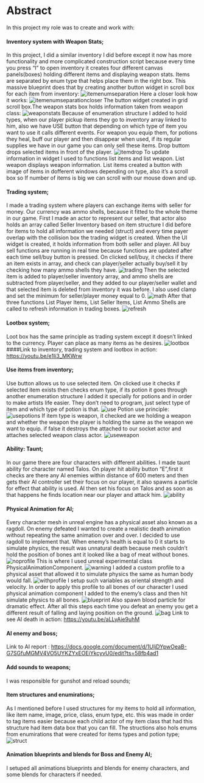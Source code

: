 # Abstract
In this project my role was to create and work with:
#### Inventory system with Weapon Stats;
In this project, I did a similar inventory I did before except it now has more functionality and more complicated construction script because every time you press “I” to open inventory it creates four different canvas panels(boxes) holding different items and displaying weapon stats. Items are separated by enum type that helps place them in the right box. This massive blueprint does that by creating another button widget in scroll box for each item from inventory:
![itemenumseparation](https://github.com/Bubbleverus/Gensis_Prototype/blob/master/Leyla_Screenshots/items%20enum%20separation.png)
Here a closer look how it works:
![itemenumseparationcloser](https://github.com/Bubbleverus/Gensis_Prototype/blob/master/Leyla_Screenshots/itemsenumseparationcloser.png)
The button widget created in grid scroll box.The weapon stats box holds information taken from weapon class:
![weaponstats](https://github.com/Bubbleverus/Gensis_Prototype/blob/master/Leyla_Screenshots/weapon%20stats.png)
Because of enumeration structure I added to hold types, when our player pickup items they go to inventory array linked to him, also we have USE button that depending on which type of item you want to use it calls different events. For weapon you equip them, for potions they heal, buff our player and then disappear when used, if its regular supplies we have in our game you can only sell these items. Drop buttom drops selected items in front of the player.
![itemdrop](https://github.com/Bubbleverus/Gensis_Prototype/blob/master/Leyla_Screenshots/itemdrop.png)
To update information in widget I used to functions list items and list weapon.
List weapon displays weapon information.
List items created a button with image of items in dofferent windows depending on type, also it’s a scroll box so If number of items is big we can scroll with our mouse down and up.
#### Trading system;
I made a trading system where players can exchange items with seller for money. Our currency was ammo shells, because it fitted to the whole theme in our game. First I made an actor to represent our seller, that actor also holds an array called Seller Inventory based on item structure I did before for items to hold all information we needed (struct) and every time payer overlap with the collision box the trading widget is created. When the UI widget is created, it holds information from both seller and player. All buy sell functions are running in real time because functions are updated after each time sell/buy button is pressed. On clicked sell/buy, it checks if there an item exists in array, and check can player/seller actually buy/sell it by checking how many ammo shells they have.
![trading](https://github.com/Bubbleverus/Gensis_Prototype/blob/master/Leyla_Screenshots/sell.png)
Then the selected item is added to player/seller inventory array, and ammo shells are subtracted from player/seller, and they added to our player/seller wallet and that selected item is deleted from inventory it was before. I also used clamp and set the minimum for seller/player money equal to 0.
![math](https://github.com/Bubbleverus/Gensis_Prototype/blob/master/Leyla_Screenshots/sellmath.png)
After that three functions List Player Items, List Seller Items, List Ammo Shells are called to refresh information in trading boxes.
![refresh](https://github.com/Bubbleverus/Gensis_Prototype/blob/master/Leyla_Screenshots/sellmathupdate.png)
#### Lootbox system;
Loot box has the same principle as trading system except it doesn’t linked to the currency. Player can place as many items as he desires. 
![lootbox](https://github.com/Bubbleverus/Gensis_Prototype/blob/master/Leyla_Screenshots/lootbox.png)
####Link to inventory, trading system and lootbox in action: 
https://youtu.be/e1Ii3_MKWrw
#### Use items from inventory;
Use button allows us to use selected item. On clicked use it checks if selected item exists then checks enum type, if its potion it goes through another enumeration structure I added it specially for potions and in order to make artists life easier. They don’t need to program, just select type of item and which type of potion is that.
![use](https://github.com/Bubbleverus/Gensis_Prototype/blob/master/Leyla_Screenshots/Untitled1.png)
Potion use principle:
![usepotions](https://github.com/Bubbleverus/Gensis_Prototype/blob/master/Leyla_Screenshots/bufss.png)
If item type is weapon, it checked are we holding a weapon and whether the weapon the player is holding the same as the weapon we want to equip. if false it destroys the attached to our socket actor and attaches selected weapon class actor. 
![useweapon](https://github.com/Bubbleverus/Gensis_Prototype/blob/master/Leyla_Screenshots/weaponsusebutton.png)
#### Ability: Taunt;
In our game there are four characters with different abilities. I made taunt ability for character named Talos. On player hit ability button “E”,first it checks are there any AI enemies within distance of 600 meters and then gets their AI controller set their focus on our player, it also spawns a particle for effect that ability is used. AI then set his focus on Talos and as soon as that happens he finds location near our player and attack him.
![ability](https://github.com/Bubbleverus/Gensis_Prototype/blob/master/Leyla_Screenshots/ability.png)
#### Physical Animation for AI;
Every character mesh in unreal engine has a physical asset also known as a ragdoll. On enemy defeated I wanted to create a realistic death animation without repeating the same animation over and over. I decided to use ragdoll to implement that. When enemy’s health is equal to 0 it starts to simulate physics, the result was unnatural death because mesh couldn’t hold the position of bones ant it looked like a bag of meat without bones.
![noprofile](https://github.com/Bubbleverus/Gensis_Prototype/blob/master/Leyla_Screenshots/noprofilesimulatephysics.png)
This is where I used unreal experimental class PhysicalAnimationComponent.
![warning](https://github.com/Bubbleverus/Gensis_Prototype/blob/master/Leyla_Screenshots/physicalanimationwarning.png)
I added a custom profile to a physical asset that allowed it to simulate physics the same as human body would fall.
![withprofile](https://github.com/Bubbleverus/Gensis_Prototype/blob/master/Leyla_Screenshots/withprofilesimulatephysics.png)
I setup such variables as oriental strength and velocity. In order to apply this profile to all bones of our character I used physical animation component I added to the enemy’s class and then hit simulate physics to all bones.
![blueprint](https://github.com/Bubbleverus/Gensis_Prototype/blob/master/Leyla_Screenshots/physicalanimation.png)
Also spawn blood particle for dramatic effect. After all this steps each time you defeat an enemy you get a different result of falling and laying position on the ground.
![bag](https://github.com/Bubbleverus/Gensis_Prototype/blob/master/Leyla_Screenshots/bloodandgore.png)
Link to see AI death in action:
https://youtu.be/aLLyAie9uhM
#### AI enemy and boss;
Link to AI report : 
https://docs.google.com/document/d/1UIjDYpwOeaB-G7SGfuMGMV4VO5UYKZYxEOEiYkcyvU0/edit?ts=58fb4ad1
#### Add sounds to weapons;
I was responsible for gunshot and reload sounds;
#### Item structures and enumirations;
As I mentioned before I used structures for my items to hold all information, like item name, image, price, class, enum type, etc. this was made in order to tag items easier because each child actor of my item class that had this structure had item data box that you can fill. The structions also hols enums from enumirations that were created for items types and potion type;
![struct](https://github.com/Bubbleverus/Gensis_Prototype/blob/master/Leyla_Screenshots/struct.png)
#### Animation blueprints and blends for Boss and Enemy AI;
I setuped all animations blueprints and blends for enemy characters, and some blends for characters if needed.
